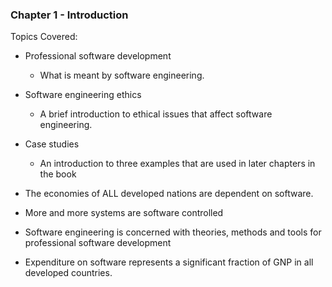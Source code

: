 ### Chapter 1 - Introduction

Topics Covered:

- Professional software development
  - What is meant by software engineering.
- Software engineering ethics
  - A brief introduction to ethical issues that affect software engineering.
- Case studies
  - An introduction to three examples that are used in later chapters in the book

- The economies of ALL developed nations are dependent on software.
- More and more systems are software controlled
- Software engineering is concerned with theories, methods and tools for professional software development
- Expenditure on software represents a significant fraction of GNP in all developed countries.
